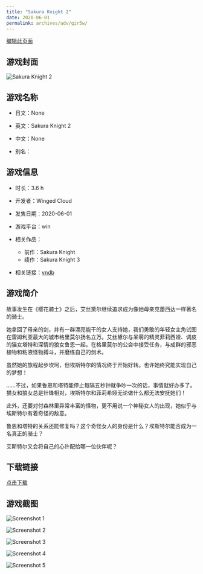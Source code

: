 ```yaml
---
title: "Sakura Knight 2"
date: 2020-06-01
permalink: archives/adv/qir5w/
---
```

[编辑此页面](https://github.com/ACG-3/ADV3-source/blob/main/source/_posts/Sakura%20Knight%202.md)

## 游戏封面

![Sakura Knight 2](https://pan.timero.xyz/d/onedrive/img_lib_001/Sakura%20Knight%202_cover.avif)


## 游戏名称

- 日文：None
- 英文：Sakura Knight 2
- 中文：None

- 别名：


## 游戏信息

- 时长：3.6 h
- 开发者：Winged Cloud
- 发售日期：2020-06-01
- 游戏平台：win
- 相关作品：
   - 前作：Sakura Knight
   - 续作：Sakura Knight 3

- 相关链接：[vndb](https://vndb.org/v28560)


## 游戏简介

故事发生在《樱花骑士》之后，艾丝黛尔继续追求成为像她母亲克蕾西达一样著名的骑士。

她拿回了母亲的剑，并有一群漂亮能干的女人支持她，我们勇敢的年轻女主角试图在雷姆利亚最大的城市格里莫尔扬名立万。艾丝黛尔与呆萌的精灵菲莉西娅、调皮的猫女塔特和深情的狼女鲁恩一起，在格里莫尔的公会中接受任务，与成群的邪恶植物和粘液怪物搏斗，并磨练自己的剑术。

虽然她的旅程起步坎坷，但埃斯特尔的情况终于开始好转。也许她终究能实现自己的梦想！

......不过，如果鲁恩和塔特能停止每隔五秒钟就争吵一次的话，事情就好办多了。
猫女和狼女总是针锋相对，埃斯特尔和菲莉希娅无论做什么都无法安抚她们！

此外，还要对付森林里异常丰富的怪物，更不用说一个神秘女人的出现，她似乎与埃斯特尔有着奇怪的敌意。

鲁恩和塔特的关系还能修复吗？这个奇怪女人的身份是什么？埃斯特尔能否成为一名真正的骑士？

艾斯特尔又会将自己的心许配给哪一位伙伴呢？




## 下载链接

[点击下载](https://pan.timero.xyz/onedrive/adv_lib_001/Sakura%20Knight%202)


## 游戏截图


![Screenshot 1](https://pan.timero.xyz/d/onedrive/img_lib_001/Sakura%20Knight%202_Screenshot_1.avif)

![Screenshot 2](https://pan.timero.xyz/d/onedrive/img_lib_001/Sakura%20Knight%202_Screenshot_2.avif)

![Screenshot 3](https://pan.timero.xyz/d/onedrive/img_lib_001/Sakura%20Knight%202_Screenshot_3.avif)

![Screenshot 4](https://pan.timero.xyz/d/onedrive/img_lib_001/Sakura%20Knight%202_Screenshot_4.avif)

![Screenshot 5](https://pan.timero.xyz/d/onedrive/img_lib_001/Sakura%20Knight%202_Screenshot_5.avif)

